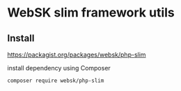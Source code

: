 # WebSK slim framework utils

## Install

https://packagist.org/packages/websk/php-slim

install dependency using Composer

```shell
composer require websk/php-slim
```